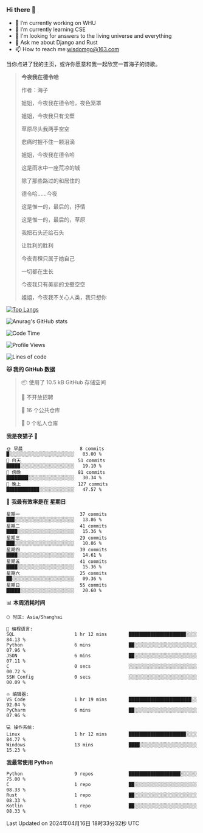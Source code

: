 ### Hi there 👋



- 🔭 I’m currently working on WHU
- 🌱 I’m currently learning CSE
- 🤔 I'm looking for answers to the living universe and everything
- 💬 Ask me about Django and Rust
- 📫 How to reach me:wisdomgo@163.com

当你点进了我的主页，或许你愿意和我一起欣赏一首海子的诗歌。

>**今夜我在德令哈**
>
>作者：海子
>
>姐姐，今夜我在德令哈，夜色笼罩
>
>姐姐，今夜我只有戈壁
>
>草原尽头我两手空空
>
>悲痛时握不住一颗泪滴
>
>姐姐，今夜我在德令哈
>
>这是雨水中一座荒凉的城
>
>除了那些路过的和居住的
>
>德令哈......今夜
>
>这是惟一的，最后的，抒情
>
>这是惟一的，最后的，草原
>
>我把石头还给石头
>
>让胜利的胜利
>
>今夜青稞只属于她自己
>
>一切都在生长
>
>今夜我只有美丽的戈壁空空
>
>姐姐，今夜我不关心人类，我只想你



[![Top Langs](https://github-readme-stats.vercel.app/api/top-langs/?username=wisdomgo&theme=onedark)](https://github.com/anuraghazra/github-readme-stats)

![Anurag's GitHub stats](https://github-readme-stats.vercel.app/api?username=wisdomgo&hide=contribs,stars&theme=synthwave)

<!--START_SECTION:waka-->
![Code Time](http://img.shields.io/badge/Code%20Time-138%20hrs%206%20mins-blue)

![Profile Views](http://img.shields.io/badge/%E4%B8%AA%E4%BA%BA%E8%B5%84%E6%96%99%E8%A7%82%E7%9C%8B%E6%AC%A1%E6%95%B0-4-blue)

![Lines of code](https://img.shields.io/badge/%E4%BB%8E%E3%80%8CHello%20World%E3%80%8D%E8%B5%B7%E6%88%91%E5%B7%B2%E7%BB%8F%E5%86%99%E4%BA%86-45.9%20thousand%20%E8%A1%8C%E4%BB%A3%E7%A0%81-blue)

**🐱 我的 GitHub 数据** 

> 📦  使用了 10.5 kB GitHub 存储空间 
 > 
> 🚫 不开放招聘
 > 
> 📜 16 个公共仓库 
 > 
> 🔑 0 个私人仓库 
 > 
**我是夜猫子 🦉** 

```text
🌞 早晨                     8 commits           █░░░░░░░░░░░░░░░░░░░░░░░░   03.00 % 
🌆 白天                     51 commits          █████░░░░░░░░░░░░░░░░░░░░   19.10 % 
🌃 傍晚                     81 commits          ████████░░░░░░░░░░░░░░░░░   30.34 % 
🌙 晚上                     127 commits         ████████████░░░░░░░░░░░░░   47.57 % 
```
📅 **我最有效率是在 星期日** 

```text
星期一                      37 commits          ███░░░░░░░░░░░░░░░░░░░░░░   13.86 % 
星期二                      41 commits          ████░░░░░░░░░░░░░░░░░░░░░   15.36 % 
星期三                      29 commits          ███░░░░░░░░░░░░░░░░░░░░░░   10.86 % 
星期四                      39 commits          ████░░░░░░░░░░░░░░░░░░░░░   14.61 % 
星期五                      41 commits          ████░░░░░░░░░░░░░░░░░░░░░   15.36 % 
星期六                      25 commits          ██░░░░░░░░░░░░░░░░░░░░░░░   09.36 % 
星期日                      55 commits          █████░░░░░░░░░░░░░░░░░░░░   20.60 % 
```


📊 **本周消耗时间** 

```text
🕑︎ 时区: Asia/Shanghai

💬 编程语言: 
SQL                      1 hr 12 mins        █████████████████████░░░░   84.13 % 
Python                   6 mins              ██░░░░░░░░░░░░░░░░░░░░░░░   07.96 % 
JSON                     6 mins              ██░░░░░░░░░░░░░░░░░░░░░░░   07.11 % 
C                        0 secs              ░░░░░░░░░░░░░░░░░░░░░░░░░   00.72 % 
SSH Config               0 secs              ░░░░░░░░░░░░░░░░░░░░░░░░░   00.09 % 

🔥 编辑器: 
VS Code                  1 hr 19 mins        ███████████████████████░░   92.04 % 
PyCharm                  6 mins              ██░░░░░░░░░░░░░░░░░░░░░░░   07.96 % 

💻 操作系统: 
Linux                    1 hr 12 mins        █████████████████████░░░░   84.77 % 
Windows                  13 mins             ████░░░░░░░░░░░░░░░░░░░░░   15.23 % 
```

**我最常使用 Python** 

```text
Python                   9 repos             ███████████████████░░░░░░   75.00 % 
C                        1 repo              ██░░░░░░░░░░░░░░░░░░░░░░░   08.33 % 
Rust                     1 repo              ██░░░░░░░░░░░░░░░░░░░░░░░   08.33 % 
Kotlin                   1 repo              ██░░░░░░░░░░░░░░░░░░░░░░░   08.33 % 
```




 Last Updated on 2024年04月16日 18时33分32秒 UTC
<!--END_SECTION:waka-->
